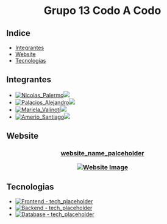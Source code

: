 <h1 align="center"> Grupo 13 Codo A Codo </h1>

## Indice
*   [Integrantes](#integrantes)
*   [Website](#-website-)
*   [Tecnologias](#tecnologias)


## Integrantes

  - [![Nicolas_Palermo](https://img.shields.io/badge/integrante-Nicolas_Palermo-224daa?style=for-the-badge)![](https://img.shields.io/badge/-github/username_placeholder-blue?style=for-the-badge)](https://github.com/username_placeholder)
  - [![Palacios_Alejandro](https://img.shields.io/badge/integrante-Palacios_Alejandro-224daa?style=for-the-badge)![](https://img.shields.io/badge/-github/username_placeholder-blue?style=for-the-badge)](https://github.com/username_placeholder)
  - [![Mariela_Valinoti](https://img.shields.io/badge/integrante-Mariela_Valinoti-224daa?style=for-the-badge)![](https://img.shields.io/badge/-github/username_placeholder-blue?style=for-the-badge)](https://github.com/username_placeholder)
  - [![Amerio_Santiago](https://img.shields.io/badge/integrante-Amerio_Santiago-224daa?style=for-the-badge)![](https://img.shields.io/badge/-github/username_placeholder-blue?style=for-the-badge)](https://github.com/username_placeholder)
  
  

<summary> <h2> Website </h2> </summary>

<!-- https://websitemockupgenerator.com/ -->

<h3 align="center"> <a href="https://thiagosch.github.io/CAC_final/">website_name_palceholder</a>

[![Website Image](https://i.imgur.com/3zQjPkJ.png)](https://thiagosch.github.io/CAC_final/)

</details>


## Tecnologias
  * [![Frontend - tech_placeholder](https://img.shields.io/badge/Frontend-tech_placeholder-blue?style=for-the-badge)](https://url_placeholder)
  * [![Backend - tech_placeholder](https://img.shields.io/badge/Backend-tech_placeholder-blue?style=for-the-badge)](https://url_placeholder)
  * [![Database - tech_placeholder](https://img.shields.io/badge/Database-tech_placeholder-blue?style=for-the-badge)](https://url_placeholder)
